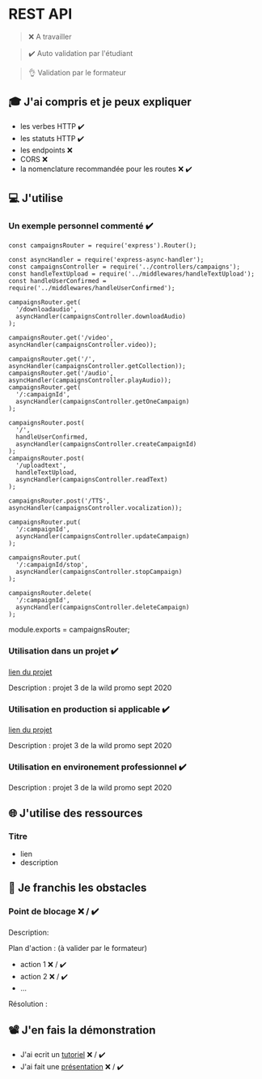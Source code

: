 # REST API

> ❌ A travailler

> ✔️ Auto validation par l'étudiant

> 👌 Validation par le formateur

## 🎓 J'ai compris et je peux expliquer

- les verbes HTTP ✔️
- les statuts HTTP ✔️
- les endpoints ❌
- CORS ❌
- la nomenclature recommandée pour les routes ❌ ✔️

## 💻 J'utilise

### Un exemple personnel commenté ✔️

```
const campaignsRouter = require('express').Router();

const asyncHandler = require('express-async-handler');
const campaignsController = require('../controllers/campaigns');
const handleTextUpload = require('../middlewares/handleTextUpload');
const handleUserConfirmed = require('../middlewares/handleUserConfirmed');

campaignsRouter.get(
  '/downloadaudio',
  asyncHandler(campaignsController.downloadAudio)
);

campaignsRouter.get('/video', asyncHandler(campaignsController.video));

campaignsRouter.get('/', asyncHandler(campaignsController.getCollection));
campaignsRouter.get('/audio', asyncHandler(campaignsController.playAudio));
campaignsRouter.get(
  '/:campaignId',
  asyncHandler(campaignsController.getOneCampaign)
);

campaignsRouter.post(
  '/',
  handleUserConfirmed,
  asyncHandler(campaignsController.createCampaignId)
);
campaignsRouter.post(
  '/uploadtext',
  handleTextUpload,
  asyncHandler(campaignsController.readText)
);

campaignsRouter.post('/TTS', asyncHandler(campaignsController.vocalization));

campaignsRouter.put(
  '/:campaignId',
  asyncHandler(campaignsController.updateCampaign)
);

campaignsRouter.put(
  '/:campaignId/stop',
  asyncHandler(campaignsController.stopCampaign)
);

campaignsRouter.delete(
  '/:campaignId',
  asyncHandler(campaignsController.deleteCampaign)
);
```

module.exports = campaignsRouter;

### Utilisation dans un projet ✔️

[lien du projet](https://github.com/WildCodeSchool/lyon-js-sept2020-p3-lafrica-api)

Description : projet 3 de la wild promo sept 2020

### Utilisation en production si applicable ✔️

[lien du projet](https://github.com/WildCodeSchool/lyon-js-sept2020-p3-lafrica-api)

Description : projet 3 de la wild promo sept 2020

### Utilisation en environement professionnel ✔️

Description : projet 3 de la wild promo sept 2020

## 🌐 J'utilise des ressources

### Titre

- lien
- description

## 🚧 Je franchis les obstacles

### Point de blocage ❌ / ✔️

Description:

Plan d'action : (à valider par le formateur)

- action 1 ❌ / ✔️
- action 2 ❌ / ✔️
- ...

Résolution :

## 📽️ J'en fais la démonstration

- J'ai ecrit un [tutoriel](...) ❌ / ✔️
- J'ai fait une [présentation](...) ❌ / ✔️
